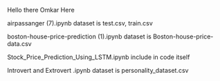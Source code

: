 Hello there Omkar Here 

airpassanger (7).ipynb   dataset is test.csv, train.csv

boston-house-price-prediction (1).ipynb   dataset is Boston-house-price-data.csv

Stock_Price_Prediction_Using_LSTM.ipynb   include in code itself

Introvert and Extrovert .ipynb    dataset is personality_dataset.csv
